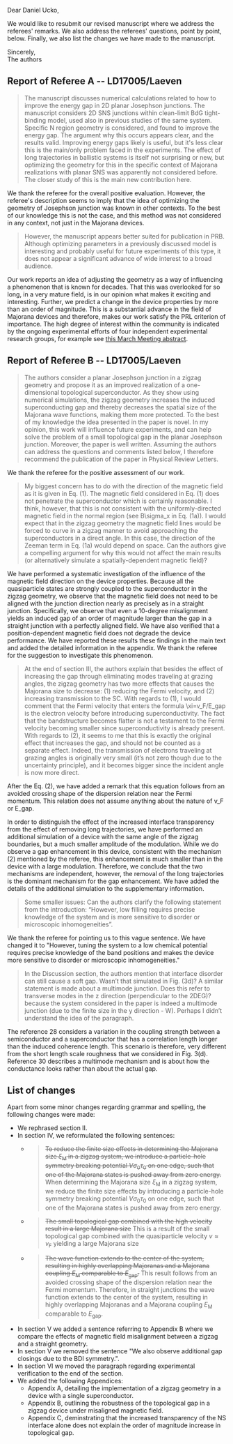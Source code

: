 Dear Daniel Ucko,

We would like to resubmit our revised manuscript where we address the referees' remarks.
We also address the referees' questions, point by point, below.
Finally, we also list the changes we have made to the manuscript.

Sincerely,  
The authors

## Report of Referee A -- LD17005/Laeven
> The manuscript discusses numerical calculations related to how to improve the energy gap in 2D planar Josephson junctions.
> The manuscript considers 2D SNS junctions within clean-limit BdG tight-binding model, used also in previous studies of the same system. Specific N region geometry is considered, and found to improve the energy gap. The argument why this occurs appears clear, and the results valid. Improving energy gaps likely is useful, but it's less clear this is the main/only problem faced in the experiments.
> The effect of long trajectories in ballistic systems is itself not surprising or new, but optimizing the geometry for this in the specific context of Majorana realizations with planar SNS was apparently not considered before. The closer study of this is the main new contribution here.

We thank the referee for the overall positive evaluation.
However, the referee's description seems to imply that the idea of optimizing the geometry of Josephson junction was known in other contexts.
To the best of our knowledge this is not the case, and this method was not considered in any context, not just in the Majorana devices.

> However, the manuscript appears better suited for publication in PRB. Although optimizing parameters in a previously discussed model is interesting and probably useful for future experiments of this type, it does not appear a significant advance of wide interest to a broad audience.

Our work reports an idea of adjusting the geometry as a way of influencing a phenomenon that is known for decades.
That this was overlooked for so long, in a very mature field, is in our opinion what makes it exciting and interesting.
Further, we predict a change in the device properties by more than an order of magnitude.
This is a substantial advance in the field of Majorana devices and therefore, makes our work satisfy the PRL criterion of importance.
The high degree of interest within the community is indicated by the ongoing experimental efforts of four independent experimental research groups, for example see [this March Meeting abstract](http://meetings.aps.org/Meeting/MAR20/Session/L60.6).

## Report of Referee B -- LD17005/Laeven
> The authors consider a planar Josephson junction in a zigzag geometry and propose it as an improved realization of a one-dimensional topological superconductor. As they show using numerical simulations, the zigzag geometry increases the induced superconducting gap and thereby decreases the spatial size of the Majorana wave functions, making them more protected.
> To the best of my knowledge the idea presented in the paper is novel. In my opinion, this work will influence future experiments, and can help solve the problem of a small topological gap in the planar Josephson junction. Moreover, the paper is well written. Assuming the authors can address the questions and comments listed below, I therefore recommend the publication of the paper in Physical Review Letters.

We thank the referee for the positive assessment of our work.

> My biggest concern has to do with the direction of the magnetic field as it is given in Eq. (1). The magnetic field considered in Eq. (1) does not penetrate the superconductor which is certainly reasonable. I think, however, that this is not consistent with the uniformly-directed magnetic field in the normal region (see B\sigma_x in Eq. (1a)). I would expect that in the zigzag geometry the magnetic field lines would be forced to curve in a zigzag manner to avoid approaching the superconductors in a direct angle. In this case, the direction of the Zeeman term in Eq. (1a) would depend on space. Can the authors give a compelling argument for why this would not affect the main results (or alternatively simulate a spatially-dependent magnetic field)?

We have performed a systematic investigation of the influence of the magnetic field direction on the device properties.
Because all the quasiparticle states are strongly coupled to the superconductor in the zigzag geometry, we observe that the magnetic field does not need to be aligned with the junction direction nearly as precisely as in a straight junction.
Specifically, we observe that even a 10-degree misalignment yields an induced gap of an order of magnitude larger than the gap in a straight junction with a perfectly aligned field.
We have also verified that a position-dependent magnetic field does not degrade the device performance.
We have reported these results these findings in the main text and added the detailed information in the appendix.
We thank the referee for the suggestion to investigate this phenomenon.

> At the end of section III, the authors explain that besides the effect of increasing the gap through eliminating modes traveling at grazing angles, the zigzag geometry has two more effects that causes the Majorana size to decrease: (1) reducing the Fermi velocity, and (2) increasing transmission to the SC. With regards to (1), I would comment that the Fermi velocity that enters the formula \xi=v_F/E_gap is the electron velocity before introducing superconductivity. The fact that the bandstructure becomes flatter is not a testament to the Fermi velocity becoming smaller since superconductivity is already present. With regards to (2), it seems to me that this is exactly the original effect that increases the gap, and should not be counted as a separate effect. Indeed, the transmission of electrons traveling at grazing angles is originally very small (it’s not zero though due to the uncertainty principle), and it becomes bigger since the incident angle is now more direct.

After the Eq. (2), we have added a remark that this equation follows from an avoided crossing shape of the dispersion relation near the Fermi momentum.
This relation does not assume anything about the nature of v_F or E_gap.

In order to distinguish the effect of the increased interface transparency from the effect of removing long trajectories, we have performed an additional simulation of a device with the same angle of the zigzag boundaries, but a much smaller amplitude of the modulation.
While we do observe a gap enhancement in this device, consistent with the mechanism (2) mentioned by the referee, this enhancement is much smaller than in the device with a large modulation.
Therefore, we conclude that the two mechanisms are independent, however, the removal of the long trajectories is the dominant mechanism for the gap enhancement.
We have added the details of the additional simulation to the supplementary information.

> Some smaller issues:
> Can the authors clarify the following statement from the introduction: “However, low filling requires precise knowledge of the system and is more sensitive to disorder or microscopic inhomogeneities”.

We thank the referee for pointing us to this vague sentence.
We have changed it to "However, tuning the system to a low chemical potential requires precise knowledge of the band positions and makes the device more sensitive to disorder or microscopic inhomogeneities."

> In the Discussion section, the authors mention that interface disorder can still cause a soft gap. Wasn’t that simulated in Fig. (3d)? A similar statement is made about a multimode junction. Does this refer to transverse modes in the z direction (perpendicular to the 2DEG)? because the system considered in the paper is indeed a multimode junction (due to the finite size in the y direction - W). Perhaps I didn’t understand the idea of the paragraph.

The reference 28 considers a variation in the coupling strength between a semiconductor and a superconductor that has a correlation length longer than the induced coherence length.
This scenario is therefore, very different from the short length scale roughness that we considered in Fig. 3(d).
Reference 30 describes a multimode mechanism and is about how the conductance looks rather than about the actual gap.


## List of changes
Apart from some minor changes regarding grammar and spelling, the following changes were made:
* We rephrased section II.
* In section IV, we reformulated the following sentences:
  * >~~To reduce the finite size effects in determining the Majorana size $\xi_\textrm{M}$ in a zigzag system, we introduce a particle-hole symmetry breaking potential $V \sigma_0 \tau_0$ on one edge, such that one of the Majorana states is pushed away from zero energy.~~ When determining the Majorana size $\xi_\textrm{M}$ in a zigzag system, we reduce the finite size effects by introducing a particle-hole symmetry breaking potential $V \sigma_0 \tau_0$ on one edge, such that one of the Majorana states is pushed away from zero energy.
  * >~~The small topological gap combined with the high velocity result in a large Majorana size~~ This is a result of the small topological gap combined with the quasiparticle velocity $v \approx v_\textrm{F}$ yielding a large Majorana size
  * >~~The wave function extends to the center of the system, resulting in highly overlapping Majoranas and a Majorana coupling $E_\textrm{M}$ comparable to $E_\textrm{gap}$.~~ This result follows from an avoided crossing shape of the dispersion relation near the Fermi momentum. Therefore, in straight junctions the wave function extends to the center of the system, resulting in highly overlapping Majoranas and a Majorana coupling $E_\textrm{M}$ comparable to $E_\textrm{gap}$.
* In section V we added a sentence referring to Appendix B where we compare the effects of magnetic field misalignment between a zigzag and a straight geometry.
* In section V we removed the sentence "We also observe additional gap closings due to the BDI symmetry.".
* In section VI we moved the paragraph regarding experimental verification to the end of the section.
* We added the following Appendices:
  * Appendix A, detailing the implementation of a zigzag geometry in a device with a single superconductor.
  * Appendix B, outlining the robustness of the topological gap in a zigzag device under misaligned magnetic field.
  * Appendix C, deminstrating that the increased transparency of the NS interface alone does not explain the order of magnitude increase in topological gap.
